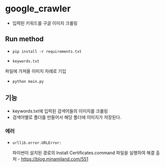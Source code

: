 # google_crawler
* 입력된 키워드를 구글 이미지 크롤링

## Run method
*     pip install -r requirements.txt
*     keywords.txt     
파일에 가져올 이미지 차례로 기입
*     python main.py
## 기능
* keywords.txt에 입력된 검색어들의 이미지를 크롤링
* 검색어별로 폴더를 만들어서 해당 폴더에 이미지가 저장된다.
### 에러
*     urllib.error.URLError:
    파이썬이 설치된 경로의 Install Certificates.command 파일을 실행하여 해결 출처 - https://blog.minamiland.com/551
